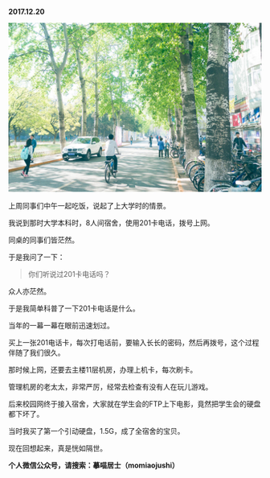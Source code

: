 
          
            
**2017.12.20**



![](img/51001-7d6c06d1d33142cc.jpg)




上周同事们中午一起吃饭，说起了上大学时的情景。

我说到那时大学本科时，8人间宿舍，使用201卡电话，拨号上网。

同桌的同事们皆茫然。

于是我问了一下：
>你们听说过201卡电话吗？



众人亦茫然。

于是我简单科普了一下201卡电话是什么。

当年的一幕一幕在眼前迅速划过。

买上一张201电话卡，每次打电话前，要输入长长的密码，然后再拨号，这个过程伴随了我们很久。

那时候上网，还要去主楼11层机房，办理上机卡，每次刷卡。

管理机房的老太太，非常严厉，经常去检查有没有人在玩儿游戏。

后来校园网终于接入宿舍，大家就在学生会的FTP上下电影，竟然把学生会的硬盘都下坏了。

当时我买了第一个引动硬盘，1.5G，成了全宿舍的宝贝。

现在回想起来，真是恍如隔世。


**个人微信公众号，请搜索：摹喵居士（momiaojushi）**

          
        